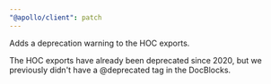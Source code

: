 ```yaml
---
"@apollo/client": patch
---
```


Adds a deprecation warning to the HOC exports.

The HOC exports have already been deprecated since 2020,
but we previously didn't have a @deprecated tag in the DocBlocks.
